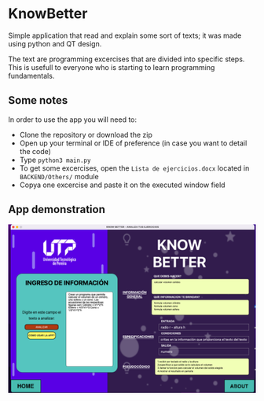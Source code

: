 # KnowBetter
Simple application that read and explain some sort of texts; it was made using python and QT design.

The text are programming excercises that are divided into specific steps. This is usefull to everyone who is starting to learn programming fundamentals.

## Some notes
In order to use the app you will need to:
  - Clone the repository or download the zip
  - Open up your terminal or IDE of preference (in case you want to detail the code)
  - Type `python3 main.py`
  - To get some excercises, open the `Lista de ejercicios.docx` located in `BACKEND/Others/` module
  - Copya one excercise and paste it on the executed window field
  
## App demonstration

![App demonstration](https://github.com/MiguelALF12/KnowBetter/blob/a57121d1c6fd05291186d213cf172f483ab06afb/FRONTEND/IMAGES/Captura%20de%20Pantalla%202022-10-29%20a%20la(s)%207.02.11%20p.m..png)
